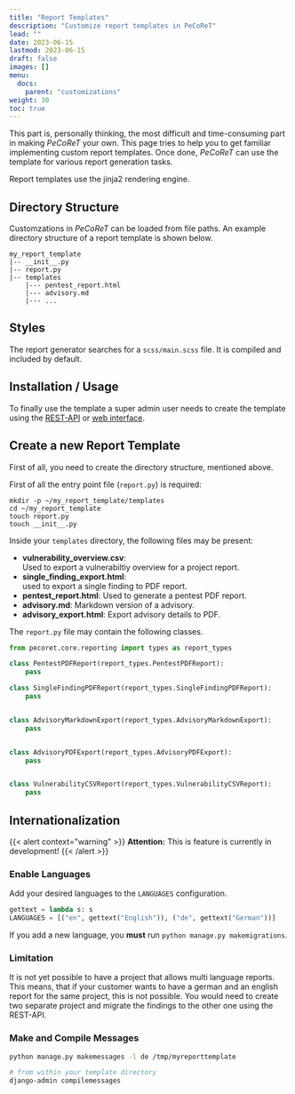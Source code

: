 ```yaml
---
title: "Report Templates"
description: "Customize report templates in PeCoReT"
lead: ""
date: 2023-06-15
lastmod: 2023-06-15
draft: false
images: []
menu:
  docs:
    parent: "customizations"
weight: 30
toc: true
---
```


This part is, personally thinking, the most difficult and time-consuming part in making *PeCoReT* your own.
This page tries to help you to get familiar implementing custom report templates.
Once done, *PeCoReT* can use the template for various report generation tasks.

Report templates use the jinja2 rendering engine.

## Directory Structure
Customzations in *PeCoReT* can be loaded from file paths.
An example directory structure of a report template is shown below.

```
my_report_template
|-- __init__.py
|-- report.py
|-- templates
	|--- pentest_report.html
	|--- advisory.md
	|--- ...
```


## Styles
The report generator searches for a `scss/main.scss` file.
It is compiled and included by default.


## Installation / Usage
To finally use the template a super admin user needs to create the template using the [REST-API](/docs/user-guides/rest-api/) or [web interface](/docs/extensions/web-interface/).


## Create a new Report Template
First of all, you need to create the directory structure, mentioned above.

First of all the entry point file (`report.py`) is required:

```
mkdir -p ~/my_report_template/templates
cd ~/my_report_template
touch report.py
touch __init__.py
```

Inside your `templates` directory, the following files may be present:

- **vulnerability_overview.csv**:   
Used to export a vulnerabiltiy overview for a project report.
- **single_finding_export.html**:   
used to export a single finding to PDF report.
- **pentest_report.html**:
Used to generate a pentest PDF report.
- **advisory.md**:
Markdown version of a advisory.
- **advisory_export.html**:
Export advisory details to PDF.

The `report.py` file may contain the following classes.

```python
from pecoret.core.reporting import types as report_types

class PentestPDFReport(report_types.PentestPDFReport):
    pass

class SingleFindingPDFReport(report_types.SingleFindingPDFReport):
    pass


class AdvisoryMarkdownExport(report_types.AdvisoryMarkdownExport):
    pass


class AdvisoryPDFExport(report_types.AdvisoryPDFExport):
    pass


class VulnerabilityCSVReport(report_types.VulnerabilityCSVReport):
    pass

```


## Internationalization

{{< alert context="warning" >}}
**Attention:** This is feature is currently in development!
{{< /alert >}}

### Enable Languages

Add your desired languages to the `LANGUAGES` configuration.

```python
gettext = lambda s: s
LANGUAGES = [("en", gettext("English")), ("de", gettext("German"))]
```

If you add a new language, you **must** run `python manage.py makemigrations`.

### Limitation
It is not yet possible to have a project that allows multi language reports.
This means, that if your customer wants to have a german and an english report for the same project, this is not possible.
You would need to create two separate project and migrate the findings to the other one using the REST-API.


### Make and Compile Messages

```bash
python manage.py makemessages -l de /tmp/myreporttemplate

# from within your template directory
django-admin compilemessages
```
